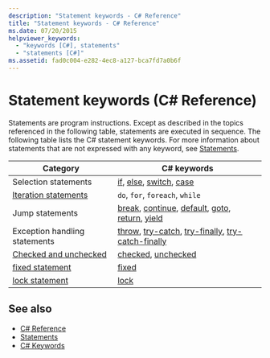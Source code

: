 ```yaml
---
description: "Statement keywords - C# Reference"
title: "Statement keywords - C# Reference"
ms.date: 07/20/2015
helpviewer_keywords: 
  - "keywords [C#], statements"
  - "statements [C#]"
ms.assetid: fad0c004-e282-4ec8-a127-bca7fd7a0b6f
---
```

# Statement keywords (C# Reference)

Statements are program instructions. Except as described in the topics referenced in the following table, statements are executed in sequence. The following table lists the C# statement keywords. For more information about statements that are not expressed with any keyword, see [Statements](../../programming-guide/statements-expressions-operators/statements.md).

|Category|C# keywords|
|--------------|------------------|
|Selection statements|[if](if-else.md), [else](if-else.md), [switch](switch.md), [case](switch.md)|
|[Iteration statements](../statements/iteration-statements.md)|`do`, `for`, `foreach`, `while`|
|Jump statements|[break](break.md), [continue](continue.md), [default](switch.md), [goto](goto.md), [return](return.md), [yield](yield.md)|
|Exception handling statements|[throw](throw.md), [try-catch](try-catch.md), [try-finally](try-finally.md), [try-catch-finally](try-catch-finally.md)|
|[Checked and unchecked](checked-and-unchecked.md)|[checked](checked.md), [unchecked](unchecked.md)|
|[fixed statement](fixed-statement.md)|[fixed](fixed-statement.md)|
|[lock statement](lock-statement.md)|[lock](lock-statement.md)|

## See also

- [C# Reference](../index.md)
- [Statements](../../programming-guide/statements-expressions-operators/statements.md)
- [C# Keywords](index.md)
